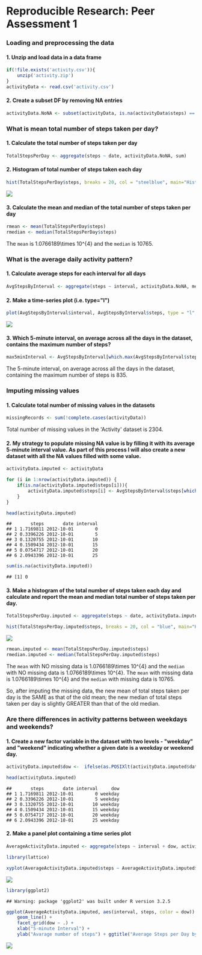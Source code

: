 # Reproducible Research: Peer Assessment 1


### Loading and preprocessing the data
#### 1. Unzip and load data in a data frame

```r
if(!file.exists('activity.csv')){
    unzip('activity.zip')
}
activityData <- read.csv('activity.csv')
```

#### 2. Create a subset DF by removing NA entries

```r
activityData.NoNA <- subset(activityData, is.na(activityData$steps) == FALSE)
```


### What is mean total number of steps taken per day?
#### 1. Calculate the total number of steps taken per day

```r
TotalStepsPerDay <- aggregate(steps ~ date, activityData.NoNA, sum)
```

#### 2. Histogram of total number of steps taken each day

```r
hist(TotalStepsPerDay$steps, breaks = 20, col = "steelblue", main="Histogram of total number of steps taken each day", xlab="Total steps per day", ylab = "Number of Days")
```

![](PA1_files/figure-html/unnamed-chunk-4-1.png)<!-- -->

#### 3. Calculate the mean and median of the total number of steps taken per day

```r
rmean <- mean(TotalStepsPerDay$steps)
rmedian <- median(TotalStepsPerDay$steps)
```

The `mean` is 1.0766189\times 10^{4} and the `median` is 10765.


### What is the average daily activity pattern?
#### 1. Calculate average steps for each interval for all days

```r
AvgStepsByInterval <- aggregate(steps ~ interval, activityData.NoNA, mean)
```

#### 2. Make a time-series plot (i.e. type="l")

```r
plot(AvgStepsByInterval$interval, AvgStepsByInterval$steps, type = "l", col="blue ",xlab = "Interval", ylab = "Average number of steps", main = "Average number of steps per day by interval")
```

![](PA1_files/figure-html/unnamed-chunk-7-1.png)<!-- -->

#### 3. Which 5-minute interval, on average across all the days in the dataset, contains the maximum number of steps?

```r
max5minInterval <- AvgStepsByInterval[which.max(AvgStepsByInterval$steps), ]
```

The 5-minute interval, on average across all the days in the dataset, containing the maximum number of steps is 835.


### Imputing missing values
#### 1. Calculate total number of missing values in the datasets

```r
missingRecords <- sum(!complete.cases(activityData))
```

Total number of missing values in the 'Activity' dataset is 2304.

#### 2. My strategy to populate missing NA value is by filling it with its average 5-minute interval value. As part of this process I will also create a new dataset with all the NA values filled with some value.

```r
activityData.imputed <- activityData

for (i in 1:nrow(activityData.imputed)) {
    if(is.na(activityData.imputed$steps[i])){
        activityData.imputed$steps[i] <- AvgStepsByInterval$steps[which(activityData.imputed$interval[i] == AvgStepsByInterval$interval)]
    }
}

head(activityData.imputed)
```

```
##       steps       date interval
## 1 1.7169811 2012-10-01        0
## 2 0.3396226 2012-10-01        5
## 3 0.1320755 2012-10-01       10
## 4 0.1509434 2012-10-01       15
## 5 0.0754717 2012-10-01       20
## 6 2.0943396 2012-10-01       25
```

```r
sum(is.na(activityData.imputed))
```

```
## [1] 0
```

#### 3. Make a histogram of the total number of steps taken each day and calculate and report the mean and median total number of steps taken per day.


```r
TotalStepsPerDay.imputed <- aggregate(steps ~ date, activityData.imputed, sum)

hist(TotalStepsPerDay.imputed$steps, breaks = 20, col = "blue", main="Histogram of total number of steps taken each day (imputed data)", xlab="Total steps per day", ylab = "Number of Days")
```

![](PA1_files/figure-html/unnamed-chunk-11-1.png)<!-- -->

```r
rmean.imputed <- mean(TotalStepsPerDay.imputed$steps)
rmedian.imputed <- median(TotalStepsPerDay.imputed$steps)
```

The `mean` with NO missing data is 1.0766189\times 10^{4} and the `median` with NO missing data is 1.0766189\times 10^{4}.
The `mean` with missing data is 1.0766189\times 10^{4} and the `median` with missing data is 10765.

So, after imputing the missing data, the new mean of total steps taken per day is the SAME as that of the old mean; the new median of total steps taken per day is slightly GREATER than that of the old median.

### Are there differences in activity patterns between weekdays and weekends?
#### 1. Create a new factor variable in the dataset with two levels - "weekday" and "weekend" indicating whether a given date is a weekday or weekend day.

```r
activityData.imputed$dow <-  ifelse(as.POSIXlt(activityData.imputed$date)$wday %in% c(0,6), 'weekend', 'weekday')

head(activityData.imputed)
```

```
##       steps       date interval     dow
## 1 1.7169811 2012-10-01        0 weekday
## 2 0.3396226 2012-10-01        5 weekday
## 3 0.1320755 2012-10-01       10 weekday
## 4 0.1509434 2012-10-01       15 weekday
## 5 0.0754717 2012-10-01       20 weekday
## 6 2.0943396 2012-10-01       25 weekday
```

#### 2. Make a panel plot containing a time series plot

```r
AverageActivityData.imputed <- aggregate(steps ~ interval + dow, activityData.imputed, mean)

library(lattice)

xyplot(AverageActivityData.imputed$steps ~ AverageActivityData.imputed$interval|AverageActivityData.imputed$dow, main="Average Steps per Day by Interval",xlab="5-minute Interval", ylab="Average number of steps",layout=c(1,2), type="l")
```

![](PA1_files/figure-html/unnamed-chunk-13-1.png)<!-- -->

```r
library(ggplot2)
```

```
## Warning: package 'ggplot2' was built under R version 3.2.5
```

```r
ggplot(AverageActivityData.imputed, aes(interval, steps, color = dow)) + 
    geom_line() + 
    facet_grid(dow ~ .) +
    xlab("5-minute Interval") + 
    ylab("Avarage number of steps") + ggtitle("Average Steps per Day by Interval")
```

![](PA1_files/figure-html/unnamed-chunk-13-2.png)<!-- -->
